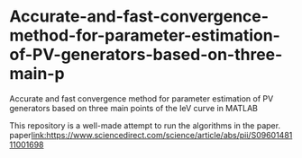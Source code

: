 # Accurate-and-fast-convergence-method-for-parameter-estimation-of-PV-generators-based-on-three-main-p
Accurate and fast convergence method for parameter estimation of PV generators based on three main points of the IeV curve in MATLAB

This repository is a well-made attempt to run the algorithms in the paper. paper<link:https://www.sciencedirect.com/science/article/abs/pii/S0960148111001698>
